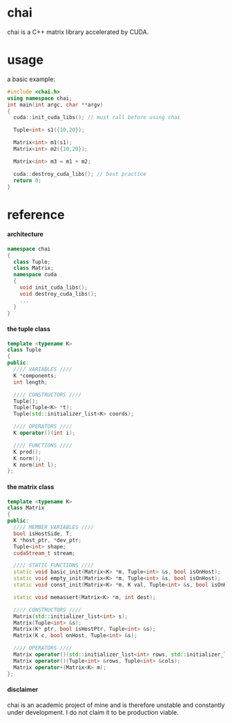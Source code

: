 # chai
chai is a C++ matrix library accelerated by CUDA. 

# usage
a basic example:
````C++
#include <chai.h>
using namespace chai;
int main(int argc, char **argv)
{
  cuda::init_cuda_libs(); // must call before using chai

  Tuple<int> s1({10,20});

  Matrix<int> m1(s1);
  Matrix<int> m2({10,20});

  Matrix<int> m3 = m1 + m2;

  cuda::destroy_cuda_libs(); // best practice
  return 0;
}
````

# reference

#### architecture

````C++
namespace chai
{
  class Tuple;
  class Matrix;
  namespace cuda
  {
    void init_cuda_libs();
    void destroy_cuda_libs();
    ...
  }
}
````

#### the tuple class

````C++
template <typename K>
class Tuple
{
public:
  //// VARIABLES ////
  K *components;
  int length;

  //// CONSTRUCTORS ////
  Tuple();
  Tuple(Tuple<K> *t);
  Tuple(std::initializer_list<K> coords);

  //// OPERATORS ////
  K operator()(int i);

  //// FUNCTIONS ////
  K prod();
  K norm();
  K norm(int l);
};
````
#### the matrix class

````C++
template <typename K>
class Matrix
{
public:
  //// MEMBER VARIABLES ////
  bool isHostSide, T;
  K *host_ptr, *dev_ptr;
  Tuple<int> shape;
  cudaStream_t stream;

  //// STATIC FUNCTIONS ////
  static void basic_init(Matrix<K> *m, Tuple<int> &s, bool isOnHost);
  static void empty_init(Matrix<K> *m, Tuple<int> &s, bool isOnHost);
  static void const_init(Matrix<K> *m, K val, Tuple<int> &s, bool isOnHost);

  static void memassert(Matrix<K> *m, int dest);

  //// CONSTRUCTORS ////
  Matrix(std::initializer_list<int> s);
  Matrix(Tuple<int> &s);
  Matrix(K* ptr, bool isHostPtr, Tuple<int> &s);
  Matrix(K c, bool onHost, Tuple<int> &s);

  //// OPERATORS ////
  Matrix operator()(std::initializer_list<int> rows, std::initializer_list<int> cols);
  Matrix operator()(Tuple<int> &rows, Tuple<int> &cols);
  Matrix operator+(Matrix<K> m);
};
````

#### disclaimer
chai is an academic project of mine and is therefore unstable and constantly under development. I do not claim it to be production viable.
